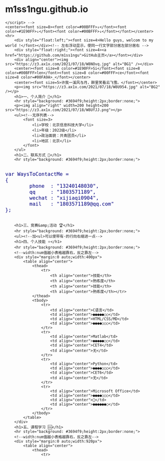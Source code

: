# m1ss1ngu.github.io
    </script> -->
    <center><font size=8><font color=#00BFFF>↓</font><font color=#1E90FF>↓</font><font color=#00BFFF>↓</font></font></center>
    <hr>
        <div style="float:left;"><font size=4>Hello guys, welcom to my world !</font></div><!-- 左右浮动显示，使同一行文字部分居左部分居右 -->
        <div style="float:right;"><font size=4><a href="https://github.com/m1ss1ngu">GitHub主页</a></font></div>
        <div align="center"><img src="https://z3.ax1x.com/2021/07/18/W8NOvq.jpg" alt="BG1" /></div>
        <center><font size=8 color=#1E90FF>Si</font><font size=8 color=#00BFFF>len</font><font size=8 color=#00FFF>ce</font><font size=8 color=#00FA9A>_</font></center>
        <center><font size=5>许我一溪风与月，醉里笑看云飞雪。</font></center>
        <p><img src="https://z3.ax1x.com/2021/07/18/W8U954.jpg" alt="BG2" /></p>
        <h1>一、个人简介 🙉</h1>
        <hr style="background: #3694f9;height:2px;border:none;">
        <p><img align="right" width=200 height=200 src="https://z3.ax1x.com/2021/07/18/W8UfJJ.png"></p>
        <ul><!--无序列表-->
            <font size=3>
                <li>学校：北京信息科技大学</li>
                <li>年级：2022级</li>
                <li>政治面貌：共青团员</li>
                <li>地区：北京</li>
            </font>
        </ul>
        <h1>二、联系方式 📱</h1>
        <hr style="background: #3694f9;height:2px;border:none;">
<pre>   <!--被包围在 pre 元素中的文本通常会保留空格和换行符-->
<code class="javascript"><font size=3 color=#000080>var WaysToContactMe = 
{
        phone  : "13240148030",
        qq     : "1803571189",
        wechat : "xijiaqi0904",
        mail   : "1803571189@qq.com"
};</font>
</code>
</pre>
        <h1>三、竞赛&amp;活动 🏆</h1>
        <hr style="background: #3694f9;height:2px;border:none;">
        <ul><!--加<ul>可以使带有·的行向右缩进一点-->
        <h1>四、个人技能 ⭐️</h1>
        <hr style="background: #3694f9;height:2px;border:none;">
        <!--width:num值越小表格越靠右，反之靠左-->
        <div style="margin:0 auto;width:400px">
            <table align="center">
                <thead>
                    <tr>
                        <th align="center">技能</th>
                        <th align="center">熟练度</th>
                        <th align="center">技能</th>
                        <th align="center">熟练度</th></tr>
                </thead>
                <tbody>
                    <tr>
                        <td align="center">C语言</td>
                        <td align="center">●●●●●○○</td>
                        <td align="center">HTML/CSS/MD</td>
                        <td align="center">●●●●○○○</td>
                    </tr>
                    <tr>
                        <td align="center">Matlab</td>
                        <td align="center">●●●●●○○</td>
                        <td align="center">CET4</td>
                        <td align="center">无</td>
                    </tr>
                    <tr>
                        <td align="center">Python</td>
                        <td align="center">●●●●○○○</td>
                        <td align="center">CET6</td>
                        <td align="center">无</td>
                    </tr>
                    <tr>
                        <td align="center">Microsoft Office</td>
                        <td align="center">●●●●○○○</td>
                        <td align="center">🎤</td>
                        <td align="center">●●●●●●○</td>
                    </tr>
                </tbody>
            </table>
        </div>
        <h1>五、课程学习 🆒</h1>
        <hr style="background: #3694f9;height:2px;border:none;">
        <!--width:num值越小表格越靠右，反之靠左-->
        <div style="margin:0 auto;width:920px">
            <table align="center">
                <thead>
                    <tr>
</body>
</html>
